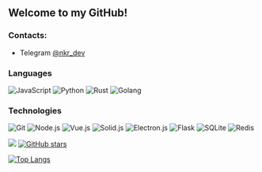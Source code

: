 ## Welcome to my GitHub!

### Contacts:
- Telegram [@nkr_dev](https://t.me/nkr_dev)

### Languages
![JavaScript](https://img.shields.io/badge/-JavaScript-000?&logo=JavaScript)
![Python](https://img.shields.io/badge/-Python-000?&logo=Python)
![Rust](https://img.shields.io/badge/-Rust-000?&logo=Rust)
![Golang](https://img.shields.io/badge/-Golang-000?&logo=go)

### Technologies
![Git](https://img.shields.io/badge/-Git-000?&logo=Git)
![Node.js](https://img.shields.io/badge/-Node.js-000?&logo=node.js)
![Vue.js](https://img.shields.io/badge/-Vue.js-000?&logo=vue.js)
![Solid.js](https://img.shields.io/badge/-Solid.js-000?&logo=solid)
![Electron.js](https://img.shields.io/badge/-Electron.js-000?&logo=electron)
![Flask](https://img.shields.io/badge/-Flask-000?&logo=flask)
![SQLite](https://img.shields.io/badge/-SQLite-000?&logo=sqlite)
![Redis](https://img.shields.io/badge/-Redis-000?&logo=Redis)

![](https://komarev.com/ghpvc/?username=nkr413) [![GitHub stars](https://img.shields.io/github/stars/nkr413.svg?style=social&label=Star&maxAge=2592000)](https://GitHub.com/Naereen/StrapDown.js/stargazers/)

[![Top Langs](https://github-readme-stats.vercel.app/api/top-langs/?username=nkr413&langs_count=8&hide=css)](https://github.com/anuraghazra/github-readme-stats)
